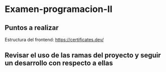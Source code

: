 # Examen-programacion-II

## Puntos a realizar
Estructura del frontend:
https://certificates.dev/

## Revisar el uso de las ramas del proyecto y seguir un desarrollo con respecto a ellas